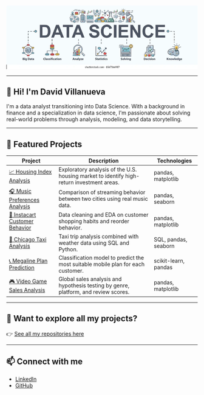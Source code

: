 <img src="./datascience.webp" width="800"/>


---

## 👋 Hi! I'm David Villanueva

I'm a data analyst transitioning into Data Science. With a background in finance and a specialization in data science, I'm passionate about solving real-world problems through analysis, modeling, and data storytelling.

---

## 🚀 Featured Projects

| Project | Description | Technologies |
|---------|-------------|--------------|
| [📈 Housing Index Analysis](https://github.com/lolapaul/housing-index-analysis) | Exploratory analysis of the U.S. housing market to identify high-return investment areas. | pandas, matplotlib |
| [🎧 Music Preferences Analysis](https://github.com/lolapaul/music-preferences-analysis) | Comparison of streaming behavior between two cities using real music data. | pandas, seaborn |
| [🛒 Instacart Customer Behavior](https://github.com/lolapaul/instacart-customer-behavior) | Data cleaning and EDA on customer shopping habits and reorder behavior. | pandas, matplotlib |
| [🚕 Chicago Taxi Analysis](https://github.com/lolapaul/chicago-taxi-analysis) | Taxi trip analysis combined with weather data using SQL and Python. | SQL, pandas, seaborn |
| [📞 Megaline Plan Prediction](https://github.com/lolapaul/megaline-plan-prediction) | Classification model to predict the most suitable mobile plan for each customer. | scikit-learn, pandas |
| [🎮 Video Game Sales Analysis](https://github.com/lolapaul/video-game-sales-analysis) | Global sales analysis and hypothesis testing by genre, platform, and review scores. | pandas, matplotlib |

---

## 📂 Want to explore all my projects?

👉 [See all my repositories here](https://github.com/lolapaul?tab=repositories)

---

## 📫 Connect with me

- [LinkedIn](https://www.linkedin.com/in/david-villanueva-59659727)
- [GitHub](https://github.com/lolapaul)

<!--
**lolapaul/lolapaul** is a ✨ _special_ ✨ repository because its `README.md` (this file) appears on your GitHub profile.

Here are some ideas to get you started:

- 🔭 I’m currently working on ...
- 🌱 I’m currently learning ...
- 👯 I’m looking to collaborate on ...
- 🤔 I’m looking for help with ...
- 💬 Ask me about ...
- 📫 How to reach me: ...
- 😄 Pronouns: ...
- ⚡ Fun fact: ...
-->
